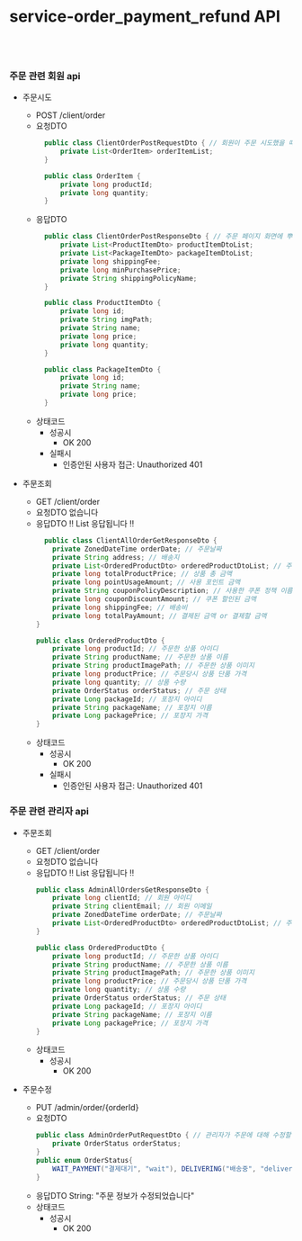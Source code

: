 # service-order_payment_refund API

</br>
</br>

### 주문 관련 회원 api

- 주문시도
    - POST  /client/order
    - 요청DTO
      ``` java
        public class ClientOrderPostRequestDto { // 회원이 주문 시도했을 때 필요한 dto
            private List<OrderItem> orderItemList;
        }
      
        public class OrderItem {
            private long productId;
            private long quantity;
        }
      ```
    - 응답DTO
      ``` java
        public class ClientOrderPostResponseDto { // 주문 페이지 화면에 뿌려질 데이터
            private List<ProductItemDto> productItemDtoList;
            private List<PackageItemDto> packageItemDtoList;
            private long shippingFee;
            private long minPurchasePrice;
            private String shippingPolicyName;
        }
  
        public class ProductItemDto {
            private long id;
            private String imgPath;
            private String name;
            private long price;
            private long quantity;
        }
  
        public class PackageItemDto {
            private long id;
            private String name;
            private long price;
        }
  
      ```
    - 상태코드
        - 성공시
            - OK 200
        - 실패시
            - 인증안된 사용자 접근: Unauthorized 401

- 주문조회
    - GET  /client/order
    - 요청DTO
      없습니다
    - 응답DTO
      ‼️ List<ClientAllOrderGetResponseDto> 응답됩니다 ‼️
      ``` java
        public class ClientAllOrderGetResponseDto {
          private ZonedDateTime orderDate; // 주문날짜
          private String address; // 배송지
          private List<OrderedProductDto> orderedProductDtoList; // 주문한 상품정보들
          private long totalProductPrice; // 상품 총 금액
          private long pointUsageAmount; // 사용 포인트 금액
          private String couponPolicyDescription; // 사용한 쿠폰 정책 이름
          private long couponDiscountAmount; // 쿠폰 할인된 금액
          private long shippingFee; // 배송비
          private long totalPayAmount; // 결제된 금액 or 결제할 금액
      }
  
      public class OrderedProductDto {
          private long productId; // 주문한 상품 아이디
          private String productName; // 주문한 상품 이름
          private String productImagePath; // 주문한 상품 이미지
          private long productPrice; // 주문당시 상품 단품 가격
          private long quantity; // 상품 수량
          private OrderStatus orderStatus; // 주문 상태
          private Long packageId; // 포장지 아이디
          private String packageName; // 포장지 이름
          private Long packagePrice; // 포장지 가격
      }
      ```
    - 상태코드
        - 성공시
            - OK 200
        - 실패시
            - 인증안된 사용자 접근: Unauthorized 401

### 주문 관련 관리자 api
- 주문조회
    - GET  /client/order
    - 요청DTO
      없습니다
    - 응답DTO
      ‼️ List<AdminAllOrdersGetResponseDto> 응답됩니다 ‼️
      ``` java
      public class AdminAllOrdersGetResponseDto {
          private long clientId; // 회원 아이디
          private String clientEmail; // 회원 이메일
          private ZonedDateTime orderDate; // 주문날짜
          private List<OrderedProductDto> orderedProductDtoList; // 주문한 상품정보들
      }
      
      public class OrderedProductDto {
          private long productId; // 주문한 상품 아이디
          private String productName; // 주문한 상품 이름
          private String productImagePath; // 주문한 상품 이미지
          private long productPrice; // 주문당시 상품 단품 가격
          private long quantity; // 상품 수량
          private OrderStatus orderStatus; // 주문 상태
          private Long packageId; // 포장지 아이디
          private String packageName; // 포장지 이름
          private Long packagePrice; // 포장지 가격
      }
      ```
    - 상태코드
        - 성공시
            - OK 200

- 주문수정
    - PUT  /admin/order/{orderId}
    - 요청DTO
      ``` java
      public class AdminOrderPutRequestDto { // 관리자가 주문에 대해 수정할 사항들.
          private OrderStatus orderStatus;
      }
      public enum OrderStatus{
          WAIT_PAYMENT("결제대기", "wait"), DELIVERING("배송중", "delivering"), COMPLETE("배송완료", "complete"), REFUND("반품", "refund"), CANCEL("주문취소", "cancel");
      }
      ```
    - 응답DTO
      String: "주문 정보가 수정되었습니다"
    - 상태코드
        - 성공시
            - OK 200

    
